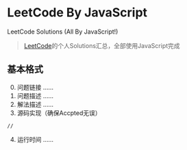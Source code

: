# LeetCode By JavaScript
LeetCode Solutions (All By JavaScript!)
> [LeetCode](https://leetcode.com/)的个人Solutions汇总，全部使用JavaScript完成

## 基本格式
0. 问题链接
……
1. 问题描述
……
2. 解法描述
……
3. 源码实现（确保Accpted无误）
```
//
```
4. 运行时间
……
